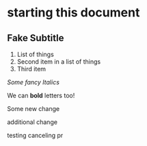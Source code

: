 # starting this document

## Fake Subtitle
1. List of things
2. Second item in a list of things
3. Third item 

_Some fancy Italics_

We can **bold** letters too!

Some new change

additional change

testing canceling pr